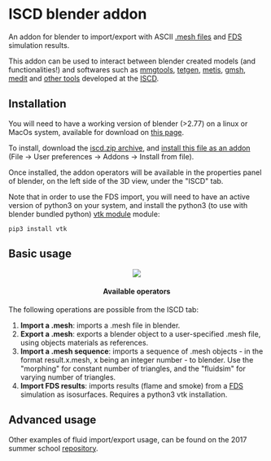 # ISCD blender addon
An addon for blender to import/export with ASCII [.mesh files](https://www.ljll.math.upmc.fr/frey/logiciels/Docmedit.dir/Docmedit.html#SECTION00031000000000000000) and [FDS](https://pages.nist.gov/fds-smv/) simulation results.

This addon can be used to interact between blender created models (and functionalities!) and softwares such as [mmgtools](http://mmgtools.org), [tetgen](http://wias-berlin.de/software/index.jsp?id=TetGen&lang=1), [metis](http://glaros.dtc.umn.edu/gkhome/metis/metis/overview), [gmsh](http://gmsh.info/), [medit](https://github.com/ISCDtoolbox/Medit) and [other tools](https://github.com/ISCDtoolbox) developed at the [ISCD](http://iscd.upmc.fr).

## Installation
You will need to have a working version of blender (>2.77) on a linux or MacOs system, available for download on [this page](https://www.blender.org/download/).

To install, download the [iscd.zip archive](https://github.com/loicNorgeot/mesh-addon/releases/download/1.0/iscd.zip), and [install this file as an addon](https://docs.blender.org/manual/en/dev/preferences/addons.html) (File -> User preferences -> Addons -> Install from file).

Once installed, the addon operators will be available in the properties panel of blender, on the left side of the 3D view, under the "ISCD" tab.

Note that in order to use the FDS import, you will need to have an active version of python3 on your system, and install the python3 (to use with blender bundled python) [vtk module](https://lorensen.github.io/VTKExamples/site/Python/) module:
```
pip3 install vtk
```

## Basic usage

<p align="center">
<img src="https://user-images.githubusercontent.com/11873158/41673413-27f33548-74bd-11e8-889e-4403ce3fff37.png"/>
<h4 align="center">Available operators</h4>
</p>

The following operations are possible from the ISCD tab:
1. **Import a .mesh**: imports a .mesh file in blender.
2. **Export a .mesh**: exports a blender object to a user-specified .mesh file, using objects materials as references.
3. **Import a .mesh sequence**: imports a sequence of .mesh objects - in the format result.x.mesh, x being an integer number - to blender. Use the "morphing" for constant number of triangles, and the "fluidsim" for varying number of triangles.
4. **Import FDS results**: imports results (flame and smoke) from a [FDS](https://pages.nist.gov/fds-smv/) simulation as isosurfaces. Requires a python3 vtk installation.

## Advanced usage
Other examples of fluid import/export usage,  can be found on the 2017 summer school [repository](https://github.com/ISCDtoolbox/pythonMesh).
